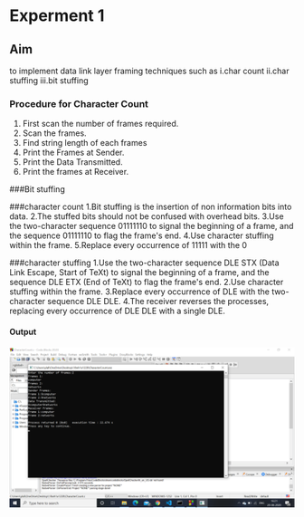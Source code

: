 # Experment 1
## Aim
to implement data link layer framing techniques such as 
i.char count ii.char stuffing iii.bit stuffing
### Procedure for Character Count
1. First scan the number of frames required.
2. Scan the frames.
3. Find string length of each frames
4. Print the Frames at Sender.
5. Print  the Data Transmitted.
6. Print the frames at Receiver.

###Bit stuffing 

###character count
1.Bit stuffing is the insertion of non information bits into data. 
2.The stuffed bits should not be confused with overhead bits.
3.Use the two-character sequence 01111110  to signal the beginning of a frame, and the sequence 01111110 to flag the frame's end.
4.Use character stuffing within the frame. 
5.Replace every occurrence of 11111 with the 0

###character stuffing
1.Use the two-character sequence DLE STX (Data Link Escape, Start of TeXt) to signal the beginning of a frame, and the sequence DLE ETX (End of TeXt) to flag the frame's end.
2.Use character stuffing within the frame.
3.Replace every occurrence of DLE with the two-character sequence DLE DLE.
4.The receiver reverses the processes, replacing every occurrence of DLE DLE with a single DLE.


#### Output
![output](CharacterCountOutput.png)
